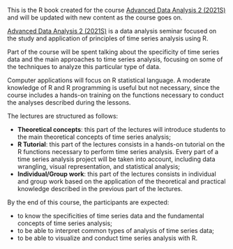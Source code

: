 This is the R book created for the course [Advanced Data Analysis 2 (2021S)](https://ufind.univie.ac.at/de/course.html?lv=220050&semester=2021S) and will be updated with new content as the course goes on.

[Advanced Data Analysis 2 (2021S)](https://ufind.univie.ac.at/de/course.html?lv=220050&semester=2021S) is a data analysis seminar focused on the study and application of principles of time series analysis using R.

Part of the course will be spent talking about the specificity of time series data and the main approaches to time series analysis, focusing on some of the techniques to analyze this particular type of data.

Computer applications will focus on R statistical language. A moderate knowledge of R and R programming is useful but not necessary, since the course includes a hands-on training on the functions necessary to conduct the analyses described during the lessons.

The lectures are structured as follows:
*   **Theoretical concepts**: this part of the lectures will introduce students to the main theoretical concepts of time series analysis;
*   **R Tutorial**: this part of the lectures consists in a hands-on tutorial on the R functions necessary to perform time series analysis. Every part of a time series analysis project will be taken into account, including data wrangling, visual representation, and statistical analysis;
*   **Individual/Group work**: this part of the lectures consists in individual and group work based on the application of the theoretical and practical knowledge described in the previous part of the lectures.

By the end of this course, the participants are expected:

* to know the specificities of time series data and the fundamental concepts of time series analysis;
* to be able to interpret common types of analysis of time series data;
* to be able to visualize and conduct time series analysis with R.



